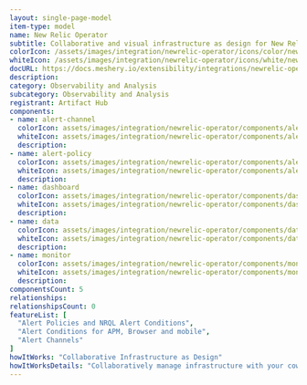```yaml
---
layout: single-page-model
item-type: model
name: New Relic Operator
subtitle: Collaborative and visual infrastructure as design for New Relic Operator
colorIcon: /assets/images/integration/newrelic-operator/icons/color/newrelic-operator-color.svg
whiteIcon: /assets/images/integration/newrelic-operator/icons/white/newrelic-operator-white.svg
docURL: https://docs.meshery.io/extensibility/integrations/newrelic-operator
description: 
category: Observability and Analysis
subcategory: Observability and Analysis
registrant: Artifact Hub
components: 
- name: alert-channel
  colorIcon: assets/images/integration/newrelic-operator/components/alert-channel/icons/color/alert-channel-color.svg
  whiteIcon: assets/images/integration/newrelic-operator/components/alert-channel/icons/white/alert-channel-white.svg
  description: 
- name: alert-policy
  colorIcon: assets/images/integration/newrelic-operator/components/alert-policy/icons/color/alert-policy-color.svg
  whiteIcon: assets/images/integration/newrelic-operator/components/alert-policy/icons/white/alert-policy-white.svg
  description: 
- name: dashboard
  colorIcon: assets/images/integration/newrelic-operator/components/dashboard/icons/color/dashboard-color.svg
  whiteIcon: assets/images/integration/newrelic-operator/components/dashboard/icons/white/dashboard-white.svg
  description: 
- name: data
  colorIcon: assets/images/integration/newrelic-operator/components/data/icons/color/data-color.svg
  whiteIcon: assets/images/integration/newrelic-operator/components/data/icons/white/data-white.svg
  description: 
- name: monitor
  colorIcon: assets/images/integration/newrelic-operator/components/monitor/icons/color/monitor-color.svg
  whiteIcon: assets/images/integration/newrelic-operator/components/monitor/icons/white/monitor-white.svg
  description: 
componentsCount: 5
relationships: 
relationshipsCount: 0
featureList: [
  "Alert Policies and NRQL Alert Conditions",
  "Alert Conditions for APM, Browser and mobile",
  "Alert Channels"
]
howItWorks: "Collaborative Infrastructure as Design"
howItWorksDetails: "Collaboratively manage infrastructure with your coworkers synchronously sharing the same designs."
---
```

